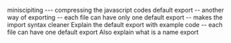miniscipiting --- compressing the javascript codes 
default export -- another way of exporting  -- each file can have only one default export -- makes the import syntax cleaner 
Explain the default export with example code -- each file can have one default export
Also explain what is a name export
